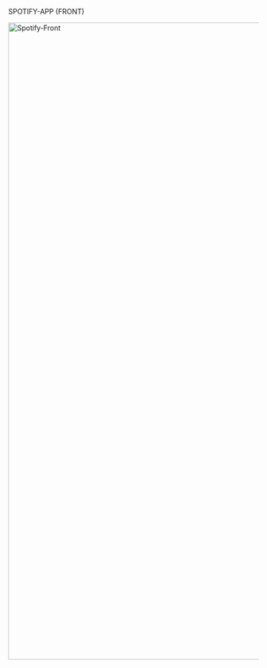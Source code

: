 SPOTIFY-APP (FRONT) 

<img width="1280" alt="Spotify-Front" src="https://github.com/alexMariaR/Spotify-proj/assets/141239084/b2125ce0-8a90-4c13-a221-78ae6bc50d01">

